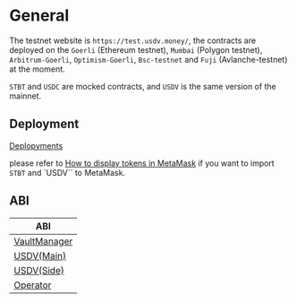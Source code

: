 # General

The testnet website is `https://test.usdv.money/`, the contracts are deployed on the `Goerli` (Ethereum testnet), `Mumbai` (Polygon testnet), `Arbitrum-Goerli`, `Optimism-Goerli`, `Bsc-testnet` and `Fuji` (Avlanche-testnet) at the moment.

`STBT` and `USDC` are mocked contracts, and `USDV` is the same version of the mainnet.

## Deployment

[Deplopyments](../contracts/deployments.md)

please refer to [How to display tokens in MetaMask](https://support.metamask.io/hc/en-us/articles/360015489031-How-to-display-tokens-in-MetaMask#h_01FWH492CHY60HWPC28RW0872H) if you want to import `STBT` and `USDV`` to MetaMask.

## ABI

| ABI                                                      |
| -------------------------------------------------------- |
| [VaultManager](../.gitbook/assets/abis/VaultManager.abi) |
| [USDV(Main)](../.gitbook/assets/abis/USDVMain.abi)       |
| [USDV(Side)](../.gitbook/assets/abis/USDVSide.abi)       |
| [Operator](../.gitbook/assets/abis/Operator.abi)         |
